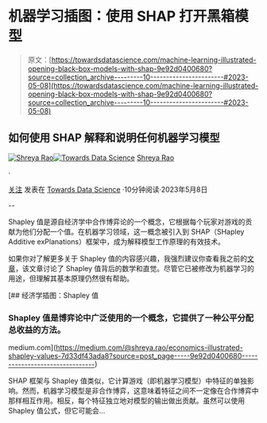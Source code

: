 # 机器学习插图：使用 SHAP 打开黑箱模型

> 原文：[https://towardsdatascience.com/machine-learning-illustrated-opening-black-box-models-with-shap-9e92d0400680?source=collection_archive---------10-----------------------#2023-05-08](https://towardsdatascience.com/machine-learning-illustrated-opening-black-box-models-with-shap-9e92d0400680?source=collection_archive---------10-----------------------#2023-05-08)

## 如何使用 SHAP 解释和说明任何机器学习模型

[](https://medium.com/@shreya.rao?source=post_page-----9e92d0400680--------------------------------)[![Shreya Rao](../Images/03f13be6f5f67783d32f0798f09a4f86.png)](https://medium.com/@shreya.rao?source=post_page-----9e92d0400680--------------------------------)[](https://towardsdatascience.com/?source=post_page-----9e92d0400680--------------------------------)[![Towards Data Science](../Images/a6ff2676ffcc0c7aad8aaf1d79379785.png)](https://towardsdatascience.com/?source=post_page-----9e92d0400680--------------------------------) [Shreya Rao](https://medium.com/@shreya.rao?source=post_page-----9e92d0400680--------------------------------)

·

[关注](https://medium.com/m/signin?actionUrl=https%3A%2F%2Fmedium.com%2F_%2Fsubscribe%2Fuser%2F99b63de2f2c3&operation=register&redirect=https%3A%2F%2Ftowardsdatascience.com%2Fmachine-learning-illustrated-opening-black-box-models-with-shap-9e92d0400680&user=Shreya+Rao&userId=99b63de2f2c3&source=post_page-99b63de2f2c3----9e92d0400680---------------------post_header-----------) 发表在 [Towards Data Science](https://towardsdatascience.com/?source=post_page-----9e92d0400680--------------------------------) ·10分钟阅读·2023年5月8日[](https://medium.com/m/signin?actionUrl=https%3A%2F%2Fmedium.com%2F_%2Fvote%2Ftowards-data-science%2F9e92d0400680&operation=register&redirect=https%3A%2F%2Ftowardsdatascience.com%2Fmachine-learning-illustrated-opening-black-box-models-with-shap-9e92d0400680&user=Shreya+Rao&userId=99b63de2f2c3&source=-----9e92d0400680---------------------clap_footer-----------)

--

[](https://medium.com/m/signin?actionUrl=https%3A%2F%2Fmedium.com%2F_%2Fbookmark%2Fp%2F9e92d0400680&operation=register&redirect=https%3A%2F%2Ftowardsdatascience.com%2Fmachine-learning-illustrated-opening-black-box-models-with-shap-9e92d0400680&source=-----9e92d0400680---------------------bookmark_footer-----------)

Shapley 值是源自经济学中合作博弈论的一个概念，它根据每个玩家对游戏的贡献为他们分配一个值。在机器学习领域，这一概念被引入到 SHAP（SHapley Additive exPlanations）框架中，成为解释模型工作原理的有效技术。

如果你对了解更多关于 Shapley 值的内容感兴趣，我强烈建议你查看我之前的[文章](https://medium.com/@shreya.rao/economics-illustrated-shapley-values-7d33df43ada8)，该文章讨论了 Shapley 值背后的数学和直觉。尽管它已被修改为机器学习的用途，但理解其基本原理仍然很有帮助。

[](https://medium.com/@shreya.rao/economics-illustrated-shapley-values-7d33df43ada8?source=post_page-----9e92d0400680--------------------------------) [## 经济学插图：Shapley 值

### Shapley 值是博弈论中广泛使用的一个概念，它提供了一种公平分配总收益的方法。

medium.com](https://medium.com/@shreya.rao/economics-illustrated-shapley-values-7d33df43ada8?source=post_page-----9e92d0400680--------------------------------)

SHAP 框架与 Shapley 值类似，它计算游戏（即机器学习模型）中特征的单独影响。然而，机器学习模型是非合作博弈，这意味着特征之间不一定像在合作博弈中那样相互作用。相反，每个特征独立地对模型的输出做出贡献。虽然可以使用 Shapley 值公式，但它可能会...
